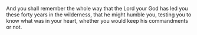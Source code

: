 And you shall remember the whole way that the Lord your God has led you these forty years in the wilderness, that he might humble you, testing you to know what was in your heart, whether you would keep his commandments or not.
